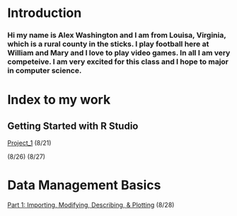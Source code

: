 # Introduction

### Hi my name is Alex Washington and I am from Louisa, Virginia, which is a rural county in the sticks. I play football here at William and Mary and I love to play video games. In all I am very competeive. I am very excited for this class and I hope to major in computer science.

# Index to my work

## Getting Started with R Studio

[Project_1](Project1.md) (8/21)

 (8/26)
 (8/27)

# Data Management Basics

[Part 1: Importing, Modifying, Describing, & Plotting]() (8/28)
